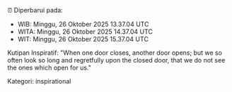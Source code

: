 ⏰ Diperbarui pada:
- WIB: Minggu, 26 Oktober 2025 13.37.04 UTC
- WITA: Minggu, 26 Oktober 2025 14.37.04 UTC
- WIT: Minggu, 26 Oktober 2025 15.37.04 UTC

Kutipan Inspiratif:
"When one door closes, another door opens; but we so often look so long and regretfully upon the closed door, that we do not see the ones which open for us."


Kategori: inspirational

